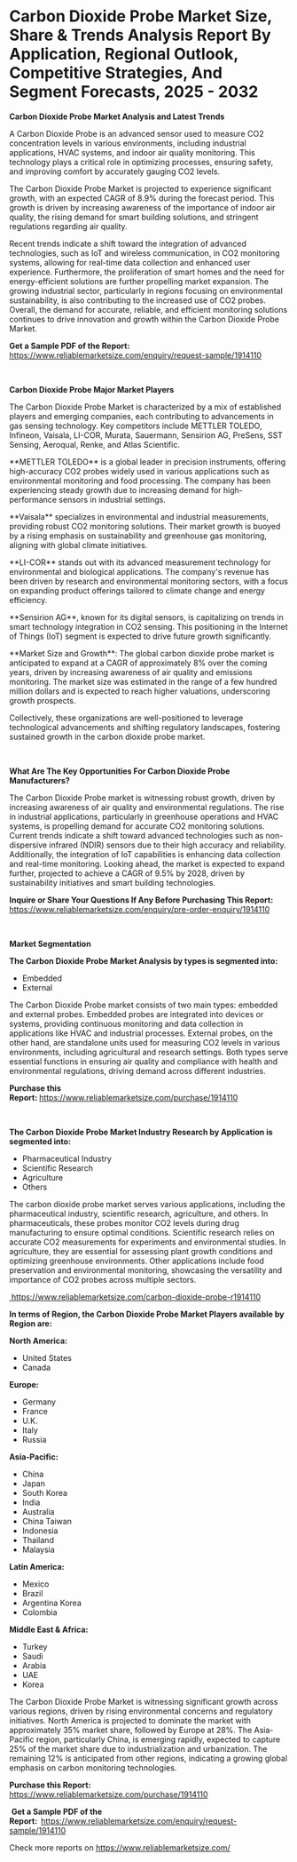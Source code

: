 <p><h1>Carbon Dioxide Probe Market Size, Share & Trends Analysis Report By Application, Regional Outlook, Competitive Strategies, And Segment Forecasts, 2025 - 2032</h1></p><p><strong>Carbon Dioxide Probe Market Analysis and Latest Trends</strong></p>
<p><p>A Carbon Dioxide Probe is an advanced sensor used to measure CO2 concentration levels in various environments, including industrial applications, HVAC systems, and indoor air quality monitoring. This technology plays a critical role in optimizing processes, ensuring safety, and improving comfort by accurately gauging CO2 levels.</p><p>The Carbon Dioxide Probe Market is projected to experience significant growth, with an expected CAGR of 8.9% during the forecast period. This growth is driven by increasing awareness of the importance of indoor air quality, the rising demand for smart building solutions, and stringent regulations regarding air quality. </p><p>Recent trends indicate a shift toward the integration of advanced technologies, such as IoT and wireless communication, in CO2 monitoring systems, allowing for real-time data collection and enhanced user experience. Furthermore, the proliferation of smart homes and the need for energy-efficient solutions are further propelling market expansion. The growing industrial sector, particularly in regions focusing on environmental sustainability, is also contributing to the increased use of CO2 probes. Overall, the demand for accurate, reliable, and efficient monitoring solutions continues to drive innovation and growth within the Carbon Dioxide Probe Market.</p></p>
<p><strong>Get a Sample PDF of the Report:&nbsp;</strong> <a href="https://www.reliablemarketsize.com/enquiry/request-sample/1914110?utm_campaign=3016&utm_medium=2&utm_source=Github&utm_content=ia&utm_term=10042025&utm_id=carbon-dioxide-probe">https://www.reliablemarketsize.com/enquiry/request-sample/1914110</a></p>
<p>&nbsp;</p>
<p><strong>Carbon Dioxide Probe Major Market Players</strong></p>
<p><p>The Carbon Dioxide Probe Market is characterized by a mix of established players and emerging companies, each contributing to advancements in gas sensing technology. Key competitors include METTLER TOLEDO, Infineon, Vaisala, LI-COR, Murata, Sauermann, Sensirion AG, PreSens, SST Sensing, Aeroqual, Renke, and Atlas Scientific.</p><p>**METTLER TOLEDO** is a global leader in precision instruments, offering high-accuracy CO2 probes widely used in various applications such as environmental monitoring and food processing. The company has been experiencing steady growth due to increasing demand for high-performance sensors in industrial settings.</p><p>**Vaisala** specializes in environmental and industrial measurements, providing robust CO2 monitoring solutions. Their market growth is buoyed by a rising emphasis on sustainability and greenhouse gas monitoring, aligning with global climate initiatives.</p><p>**LI-COR** stands out with its advanced measurement technology for environmental and biological applications. The company's revenue has been driven by research and environmental monitoring sectors, with a focus on expanding product offerings tailored to climate change and energy efficiency.</p><p>**Sensirion AG**, known for its digital sensors, is capitalizing on trends in smart technology integration in CO2 sensing. This positioning in the Internet of Things (IoT) segment is expected to drive future growth significantly.</p><p>**Market Size and Growth**: The global carbon dioxide probe market is anticipated to expand at a CAGR of approximately 8% over the coming years, driven by increasing awareness of air quality and emissions monitoring. The market size was estimated in the range of a few hundred million dollars and is expected to reach higher valuations, underscoring growth prospects.</p><p>Collectively, these organizations are well-positioned to leverage technological advancements and shifting regulatory landscapes, fostering sustained growth in the carbon dioxide probe market.</p></p>
<p>&nbsp;</p>
<p><strong>What Are The Key Opportunities For Carbon Dioxide Probe Manufacturers?</strong></p>
<p><p>The Carbon Dioxide Probe market is witnessing robust growth, driven by increasing awareness of air quality and environmental regulations. The rise in industrial applications, particularly in greenhouse operations and HVAC systems, is propelling demand for accurate CO2 monitoring solutions. Current trends indicate a shift toward advanced technologies such as non-dispersive infrared (NDIR) sensors due to their high accuracy and reliability. Additionally, the integration of IoT capabilities is enhancing data collection and real-time monitoring. Looking ahead, the market is expected to expand further, projected to achieve a CAGR of 9.5% by 2028, driven by sustainability initiatives and smart building technologies.</p></p>
<p><strong>Inquire or Share Your Questions If Any Before Purchasing This Report:</strong> <a href="https://www.reliablemarketsize.com/enquiry/pre-order-enquiry/1914110?utm_campaign=3016&utm_medium=2&utm_source=Github&utm_content=ia&utm_term=10042025&utm_id=carbon-dioxide-probe">https://www.reliablemarketsize.com/enquiry/pre-order-enquiry/1914110</a></p>
<p>&nbsp;</p>
<p><strong>Market Segmentation</strong></p>
<p><strong>The Carbon Dioxide Probe Market Analysis by types is segmented into:</strong></p>
<p><ul><li>Embedded</li><li>External</li></ul></p>
<p><p>The Carbon Dioxide Probe market consists of two main types: embedded and external probes. Embedded probes are integrated into devices or systems, providing continuous monitoring and data collection in applications like HVAC and industrial processes. External probes, on the other hand, are standalone units used for measuring CO2 levels in various environments, including agricultural and research settings. Both types serve essential functions in ensuring air quality and compliance with health and environmental regulations, driving demand across different industries.</p></p>
<p><strong>Purchase this Report:&nbsp;</strong><a href="https://www.reliablemarketsize.com/purchase/1914110?utm_campaign=3016&utm_medium=2&utm_source=Github&utm_content=ia&utm_term=10042025&utm_id=carbon-dioxide-probe">https://www.reliablemarketsize.com/purchase/1914110</a></p>
<p>&nbsp;</p>
<p><strong>The Carbon Dioxide Probe Market Industry Research by Application is segmented into:</strong></p>
<p><ul><li>Pharmaceutical Industry</li><li>Scientific Research</li><li>Agriculture</li><li>Others</li></ul></p>
<p><p>The carbon dioxide probe market serves various applications, including the pharmaceutical industry, scientific research, agriculture, and others. In pharmaceuticals, these probes monitor CO2 levels during drug manufacturing to ensure optimal conditions. Scientific research relies on accurate CO2 measurements for experiments and environmental studies. In agriculture, they are essential for assessing plant growth conditions and optimizing greenhouse environments. Other applications include food preservation and environmental monitoring, showcasing the versatility and importance of CO2 probes across multiple sectors.</p></p>
<p><a href="https://www.reliablemarketsize.com/carbon-dioxide-probe-r1914110?utm_campaign=3016&utm_medium=2&utm_source=Github&utm_content=ia&utm_term=10042025&utm_id=carbon-dioxide-probe">&nbsp;https://www.reliablemarketsize.com/carbon-dioxide-probe-r1914110</a></p>
<p><strong>In terms of Region, the Carbon Dioxide Probe Market Players available by Region are:</strong></p>
<p>
    <p> <strong> North America: </strong>
        <ul>
            <li>United States</li>
            <li>Canada</li>
        </ul>
        </p> 
    <p> <strong> Europe: </strong>
        <ul>
            <li>Germany</li>
            <li>France</li>
            <li>U.K.</li>
            <li>Italy</li>
            <li>Russia</li>
        </ul>
        </p> 
    <p> <strong> Asia-Pacific: </strong>
        <ul>
            <li>China</li>
            <li>Japan</li>
            <li>South Korea</li>
            <li>India</li>
            <li>Australia</li>
            <li>China Taiwan</li>
            <li>Indonesia</li>
            <li>Thailand</li>
            <li>Malaysia</li>
        </ul>
        </p> 
    <p> <strong> Latin America: </strong>
        <ul>
            <li>Mexico</li>
            <li>Brazil</li>
            <li>Argentina Korea</li>
            <li>Colombia</li>
        </ul>
        </p> 
    <p> <strong> Middle East & Africa: </strong>
        <ul>
            <li>Turkey</li>
            <li>Saudi</li>
            <li>Arabia</li>
            <li>UAE</li>
            <li>Korea</li>
        </ul>
    </p>
    </p>
<p><p>The Carbon Dioxide Probe Market is witnessing significant growth across various regions, driven by rising environmental concerns and regulatory initiatives. North America is projected to dominate the market with approximately 35% market share, followed by Europe at 28%. The Asia-Pacific region, particularly China, is emerging rapidly, expected to capture 25% of the market share due to industrialization and urbanization. The remaining 12% is anticipated from other regions, indicating a growing global emphasis on carbon monitoring technologies.</p></p>
<p><strong>Purchase this Report: </strong><a href="https://www.reliablemarketsize.com/purchase/1914110?utm_campaign=3016&utm_medium=2&utm_source=Github&utm_content=ia&utm_term=10042025&utm_id=carbon-dioxide-probe">https://www.reliablemarketsize.com/purchase/1914110</a></p>
<p>&nbsp;<strong>Get a Sample PDF of the Report:&nbsp;&nbsp;</strong><a href="https://www.reliablemarketsize.com/enquiry/request-sample/1914110?utm_campaign=3016&utm_medium=2&utm_source=Github&utm_content=ia&utm_term=10042025&utm_id=carbon-dioxide-probe">https://www.reliablemarketsize.com/enquiry/request-sample/1914110</a></p>
<p><strong></strong></p>
<p>Check more reports on <a href="https://www.reliablemarketsize.com/?utm_campaign=3016&utm_medium=2&utm_source=Github&utm_content=ia&utm_term=10042025&utm_id=carbon-dioxide-probe">https://www.reliablemarketsize.com/</a></p>